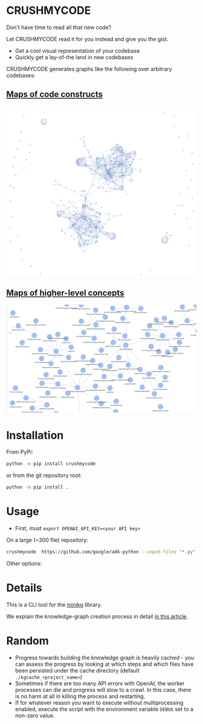 # CRUSHMYCODE

Don't have time to read all that new code?

Let CRUSHMYCODE read it for you instead and give you the gist.

 - Get a cool visual representation of your codebase
 - Quickly get a lay-of-the land in new codebases

CRUSHMYCODE generates graphs like the following over arbitrary codebases:

## [Maps of code constructs](https://blacktuskdata.com/code-intelligence-node-graph.html)
[<img src="./images/code-subsystems.png" />](https://blacktuskdata.com/code-intelligence-node-graph.html)


## [Maps of higher-level concepts](https://blacktuskdata.com/code-intelligence-viz1.html)
[<img src="./images/code-nodes.png" />](https://blacktuskdata.com/code-intelligence-viz1.html)


# Installation

From PyPi:
```sh
python -m pip install crushmycode
```

or from the git repository root:

```sh
python -m pip install .
```


# Usage

 - First, must `export OPENAI_API_KEY=<your API key>`

On a large (~300 file) repository:

```sh
crushmycode  https://github.com/google/adk-python --input-files "*.py" --ignore-files "tests/*"
```

Other options:

# Details

This is a CLI tool for the [minikg](https://github.com/Black-Tusk-Data/minikg) library.

We explain the knowledge-graph creation process in detail [in this article](https://blacktuskdata.com/code_intelligence.html).

# Random

 - Progress towards building the knowledge graph is heavily cached - you can assess the progress by looking at which steps and which files have been persisted under the cache directory (default `./kgcache_<project_name>`)
 - Sometimes if there are too many API errors with OpenAI, the worker processes can die and progress will slow to a crawl.  In this case, there is no harm at all in killing the process and restarting.
 - If for whatever reason you want to execute without multiprocessing enabled, execute the script with the environment variable `DEBUG` set to a non-zero value.
